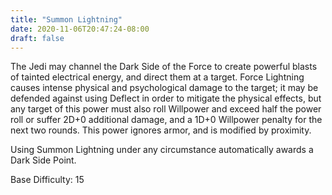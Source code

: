 ```yaml
---
title: "Summon Lightning"
date: 2020-11-06T20:47:24-08:00
draft: false
---
```


The Jedi may channel the Dark Side of the Force to create powerful blasts of tainted electrical energy, and direct them at a target. Force Lightning causes intense physical and psychological damage to the target; it may be defended against using Deflect in order to mitigate the physical effects, but any target of this power must also roll Willpower and exceed half the power roll or suffer 2D+0 additional damage, and a 1D+0 Willpower penalty for the next two rounds. This power ignores armor, and is modified by proximity.

Using Summon Lightning under any circumstance automatically awards a Dark Side Point.

Base Difficulty: 15
